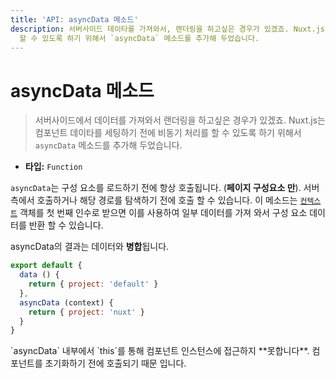 ```yaml
---
title: 'API: asyncData 메소드'
description: 서버사이드 데이타를 가져와서, 랜더링을 하고싶은 경우가 있겠죠. Nuxt.js 는 컴포넌트 데이타를 세팅하기 전에 비동기 처리를
  할 수 있도록 하기 위해서 `asyncData` 메소드를 추가해 두었습니다.
---
```


# asyncData 메소드

> 서버사이드에서 데이터를 가져와서 랜더링을 하고싶은 경우가 있겠죠. Nuxt.js는 컴포넌트 데이타를 세팅하기 전에 비동기 처리를 할 수 있도록 하기 위해서 `asyncData` 메소드를 추가해 두었습니다.

- **타입:** `Function`

`asyncData`는 구성 요소를 로드하기 전에 항상 호출됩니다. (**페이지 구성요소 만**). 서버 측에서 호출하거나 해당 경로를 탐색하기 전에 호출 할 수 있습니다. 이 메소드는 [`컨텍스트`](/api/context) 객체를 첫 번째 인수로 받으면 이를 사용하여 일부 데이터를 가져 와서 구성 요소 데이터를 반환 할 수 있습니다.

asyncData의 결과는 데이터와 **병합**됩니다.

```js
export default {
  data () {
    return { project: 'default' }
  },
  asyncData (context) {
    return { project: 'nuxt' }
  }
}
```

<div class="Alert Alert--orange">`asyncData` 내부에서 `this`를 통해 컴포넌트 인스턴스에 접근하지 **못합니다**. 컴포넌트를 초기화하기 전에 호출되기 때문 입니다.</div>
